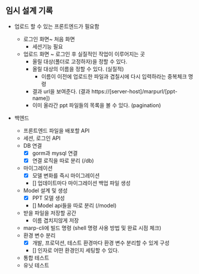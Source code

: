 ## 임시 설계 기록

- 업로드 할 수 있는 프론트엔드가 필요함
  - 로그인 화면~ 처음 화면
    - 세션기능 필요
  - 업로드 화면 ~ 로그인 후 실질적인 작업이 이루어지는 곳
    - 올릴 대상(폴더로 고정하자)을 정할 수 있다.
    - 올릴 대상의 이름을 정할 수 있다. (실질적)
      - 이름이 이전에 업로드한 파일과 겹칠시에 다시 입력하라는 중복체크 명령
    - 결과 url을 보여준다. (결과 https://[server-host]/marpurl/[ppt-name])
    - 이미 올라간 ppt 파일들의 목록을 볼 수 있다. (pagination)

- 백엔드
  - 프론트엔드 파일을 배포할 API
  - 세션, 로그인 API
  - DB 연결
    - [x] gorm과 mysql 연결
    - [x] 연결 로직을 따로 분리 (/db)
  - 마이그레이션
    - [x] 모델 변화를 즉시 마이그레이션
    - [] 업데이트마다 마이그레이션 백업 파일 생성
  - Model 설계 및 생성
    - [x] PPT 모델 생성
    - [] Model api들을 따로 분리 (/model)
  - 받을 파일을 저장할 공간
    - 이름 겹치지않게 저장
  - marp-cli에 빌드 명령 (shell 명령 사용 방법 및 완료 시점 체크)
  - 환경 변수 분리
    - [x] 개발, 프로덕션, 테스트 환경마다 환경 변수 분리할 수 있게 구성
    - [] 인자로 어떤 환경인지 세팅할 수 있다.
  - 통합 테스트
  - 유닛 테스트
